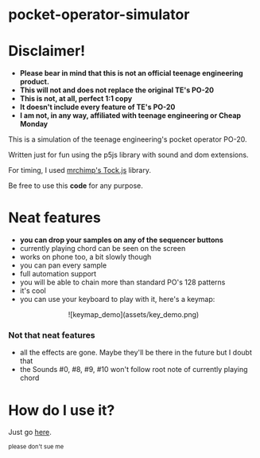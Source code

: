# pocket-operator-simulator #

# Disclaimer!
* **Please bear in mind that this is not an official teenage engineering product.**
* **This will not and does not replace the original TE's PO-20**
* **This is not, at all, perfect 1:1 copy**
* **It doesn't include every feature of TE's PO-20**
* **I am not, in any way, affiliated with teenage engineering or Cheap Monday**


This is a simulation of the teenage engineering's pocket operator PO-20.

Written just for fun using the p5js library with sound and dom extensions.

For timing, I used [mrchimp's Tock.js](https://github.com/mrchimp/tock) library.

Be free to use this **code** for any purpose.


# Neat features #

* **you can drop your samples on any of the sequencer buttons**
* currently playing chord can be seen on the screen
* works on phone too, a bit slowly though
* you can pan every sample
* full automation support
* you will be able to chain more than standard PO's 128 patterns
* it's cool
* you can use your keyboard to play with it, here's a keymap:

<center>![keymap_demo](assets/key_demo.png)</center>

### Not that neat features

* all the effects are gone. Maybe they'll be there in the future but I doubt that
* the Sounds #0, #8, #9, #10 won't follow root note of currently playing chord


# How do I use it? #

Just go [here](https://franeklubi.github.io/pocket-operator-simulator/).

<sup>please don't sue me</sup>
